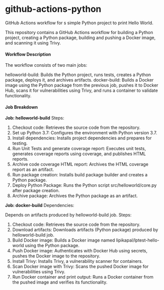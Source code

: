 # github-actions-python
GitHub Actions workflow for s simple Python project to print Hello World.

This repository contains a GitHub Actions workflow for building a Python project, creating a Python package, building and pushing a Docker image, and scanning it using Trivy. 

#### Workflow Description

The workflow consists of two main jobs:

helloworld-build: Builds the Python project, runs tests, creates a Python package, deploys it, and archives artifacts.
docker-build: Builds a Docker image using the Python package from the previous job, pushes it to Docker Hub, scans it for vulnerabilities using Trivy, and runs a container to validate functionality.

#### Job Breakdown

**Job: helloworld-build**
Steps:

1. Checkout code: Retrieves the source code from the repository.
2. Set up Python 3.7: Configures the environment with Python version 3.7. 
3. Install dependencies: Installs project dependencies and prepares for testing. 
4. Run Unit Tests and generate coverage report: Executes unit tests, generates coverage reports using coverage, and publishes HTML reports. 
5. Archive code coverage HTML report: Archives the HTML coverage report as an artifact. 
6. Run package creation: Installs build package builder and creates a Python package. 
7. Deploy Python Package: Runs the Python script src/helloworld/core.py after package creation. 
8. Archive package: Archives the Python package as an artifact.

**Job: docker-build**
Dependencies:

Depends on artifacts produced by helloworld-build job.
Steps:

1. Checkout code: Retrieves the source code from the repository. 
2. Download artifacts: Downloads artifacts (Python package) produced by helloworld-build job. 
3. Build Docker image: Builds a Docker image named lipikapal/lptest-hello-world using the Python package. 
4. Push Docker image: Authenticates with Docker Hub using secrets, pushes the Docker image to the repository. 
5. Install Trivy: Installs Trivy, a vulnerability scanner for containers. 
6. Scan Docker image with Trivy: Scans the pushed Docker image for vulnerabilities using Trivy. 
7. Run Docker container and print output: Runs a Docker container from the pushed image and verifies its functionality.
